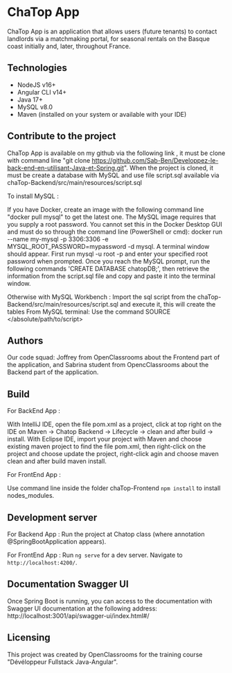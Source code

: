 # ChaTop App
ChaTop App is an application that allows users (future tenants) to contact 
landlords via a matchmaking portal, for seasonal rentals on the Basque coast 
initially and, later, throughout France.

## Technologies
- NodeJS v16+
- Angular CLI v14+
- Java 17+
- MySQL v8.0
- Maven (installed on your system or available with your IDE)

## Contribute to the project
ChaTop App is available on my github via the following link , 
it must be clone with command line "git clone https://github.com/Sab-Ben/Developpez-le-back-end-en-utilisant-Java-et-Spring.git".
When the project is cloned, it must be create a database with MySQL 
and use file script.sql available via 
chaTop-Backend/src/main/resources/script.sql

To install MySQL : 

If you have Docker, create an image with the following command line "docker pull mysql" to get the latest one.
The MySQL image requires that you supply a root password. You cannot set this in the Docker Desktop GUI and must do so through the command line (PowerShell or cmd):
docker run --name my-mysql -p 3306:3306 -e MYSQL_ROOT_PASSWORD=mypassword -d mysql. A terminal window should appear. First run mysql -u root -p and enter your specified root password when prompted.
Once you reach the MySQL prompt, run the following commands 'CREATE DATABASE chatopDB;',
then retrieve the information from the script.sql file and copy and paste it into the terminal window.

Otherwise with MySQL Workbench : Import the sql script from the chaTop-Backend/src/main/resources/script.sql and execute it, this will create the tables
From MySQL terminal: Use the command SOURCE </absolute/path/to/script>

## Authors
Our code squad: Joffrey from OpenClassrooms about the Frontend part of the application, 
and Sabrina student from OpencClassrooms about the Backend part of the application.

## Build
For BackEnd App :

With IntelliJ IDE, open the file pom.xml as a project, click at top right on the IDE on Maven -> Chatop Backend -> Lifecycle -> clean and after build -> install.
With Eclipse IDE, import your project with Maven and choose existing maven project to find the file pom.xml, 
then right-click on the project and choose update the project, right-click agin and choose maven clean and after build maven install.

For FrontEnd App :

Use command line inside the folder chaTop-Frontend `npm install` to install nodes_modules.

## Development server
For Backend App :
Run the project at Chatop class (where annotation @SpringBootApplication appears).

For FrontEnd App :
Run `ng serve` for a dev server. Navigate to `http://localhost:4200/`. 

## Documentation Swagger UI
Once Spring Boot is running, you can access to the documentation with Swagger UI documentation at 
the following address: http://localhost:3001/api/swagger-ui/index.html#/

## Licensing
This project was created by OpenClassrooms for the training course "Dévéloppeur Fullstack Java-Angular".